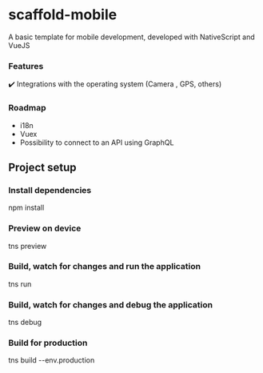 # scaffold-mobile
A basic template for mobile development, developed with NativeScript and VueJS

### Features

:heavy_check_mark: Integrations with the operating system (Camera , GPS, others)

### Roadmap

- i18n
- Vuex
- Possibility to connect to an API using GraphQL

## Project setup

### Install dependencies
npm install

### Preview on device
tns preview

### Build, watch for changes and run the application
tns run

### Build, watch for changes and debug the application
tns debug <platform>

### Build for production
tns build <platform> --env.production
